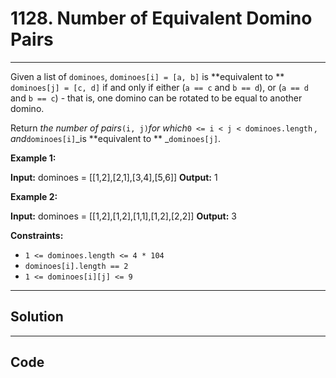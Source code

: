 # 1128. Number of Equivalent Domino Pairs

---

Given a list of `dominoes`, `dominoes[i] = [a, b]` is **equivalent to ** `dominoes[j] = [c, d]` if and only if either (`a == c` and `b == d`), or (`a == d` and `b == c`) - that is, one domino can be rotated to be equal to another domino.

Return _the number of pairs_`(i, j)`_for which_`0 <= i < j < dominoes.length` _, and_`dominoes[i]`_is **equivalent to ** _`dominoes[j]`.

 

**Example 1:**


**Input:** dominoes = [[1,2],[2,1],[3,4],[5,6]]
**Output:** 1


**Example 2:**


**Input:** dominoes = [[1,2],[1,2],[1,1],[1,2],[2,2]]
**Output:** 3


 

**Constraints:**

  * `1 <= dominoes.length <= 4 * 104`
  * `dominoes[i].length == 2`
  * `1 <= dominoes[i][j] <= 9`

---

## Solution



---

## Code
```python


```